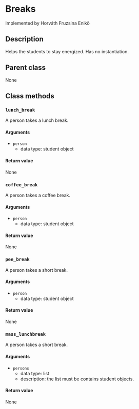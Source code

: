 # Breaks

Implemented by Horváth Fruzsina Enikő

## Description
Helps the students to stay energized. Has no instantiation.

## Parent class
None


## Class methods


### ```lunch_break```

A person takes a lunch break.

#### Arguments
* ```person```
  * data type: student object

#### Return value

None


### ```coffee_break```

A person takes a coffee break.

#### Arguments
* ```person```
  * data type: student object

#### Return value

None


### ```pee_break```

A person takes a short break.

#### Arguments
* ```person```
  * data type: student object

#### Return value

None


### ```mass_lunchbreak```

A person takes a short break.

#### Arguments
* ```persons```
  * data type: list
  * description: the list must be contains student objects.

#### Return value

None